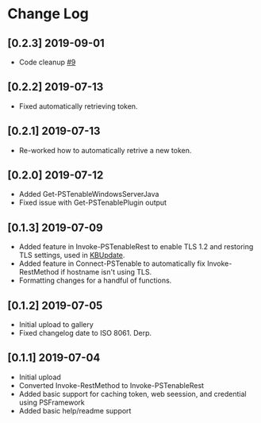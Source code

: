 # Change Log

## [0.2.3] 2019-09-01

- Code cleanup [#9](https://github.com/jwmoss/PSTenable/issues/9)

## [0.2.2] 2019-07-13

- Fixed automatically retrieving token.

## [0.2.1] 2019-07-13

- Re-worked how to automatically retrive a new token.

## [0.2.0] 2019-07-12

- Added Get-PSTenableWindowsServerJava
- Fixed issue with Get-PSTenablePlugin output

## [0.1.3] 2019-07-09

- Added feature in Invoke-PSTenableRest to enable TLS 1.2 and restoring TLS settings, used in [KBUpdate](https://github.com/potatoqualitee/kbupdate).
- Added feature in Connect-PSTenable to automatically fix Invoke-RestMethod if hostname isn't using TLS.
- Formatting changes for a handful of functions.

## [0.1.2] 2019-07-05

- Initial upload to gallery
- Fixed changelog date to ISO 8061. Derp.

## [0.1.1] 2019-07-04

- Initial upload
- Converted Invoke-RestMethod to Invoke-PSTenableRest
- Added basic support for caching token, web seession, and credential using PSFramework
- Added basic help/readme support
